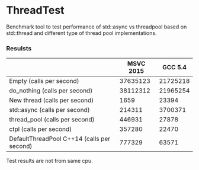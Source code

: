# ThreadTest
Benchmark tool to test performance of std::async vs threadpool based on std::thread and different type of thread pool implementations.
### Resulsts
|  | MSVC 2015 | GCC 5.4 |
|--|--|--|
| Empty (calls per second) | 37635123 | 21725218
| do_nothing (calls per second) | 38112312 | 21965254
| New thread (calls per second) | 1659 | 23394
| std::async (calls per second) | 214311 | 3700371
| thread_pool (calls per second) | 446931 | 27878
| ctpl (calls per second) | 357280 | 22470
| DefaultThreadPool C++14 (calls per second) | 777329 | 63571

Test results are not from same cpu.
